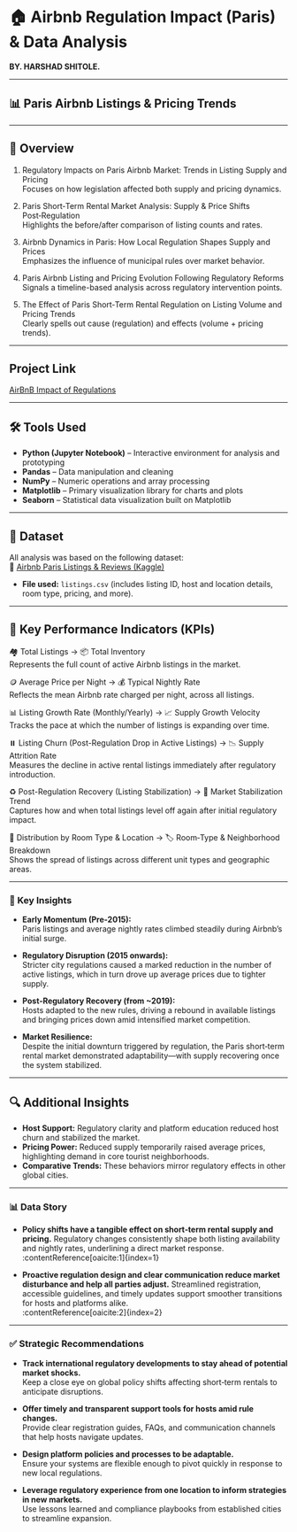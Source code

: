 # 🏠 Airbnb Regulation Impact (Paris) & Data Analysis

**BY. HARSHAD SHITOLE.**

---

## 📊 Paris Airbnb Listings & Pricing Trends

---

## 📌 Overview

1. Regulatory Impacts on Paris Airbnb Market: Trends in Listing Supply and Pricing  
   Focuses on how legislation affected both supply and pricing dynamics.

2. Paris Short‑Term Rental Market Analysis: Supply & Price Shifts Post‑Regulation  
   Highlights the before/after comparison of listing counts and rates.

3. Airbnb Dynamics in Paris: How Local Regulation Shapes Supply and Prices  
   Emphasizes the influence of municipal rules over market behavior.

4. Paris Airbnb Listing and Pricing Evolution Following Regulatory Reforms  
   Signals a timeline-based analysis across regulatory intervention points.

5. The Effect of Paris Short‑Term Rental Regulation on Listing Volume and Pricing Trends  
   Clearly spells out cause (regulation) and effects (volume + pricing trends).

---

## Project Link

[AirBnB Impact of Regulations](https://github.com/mjshubham21/AirBnB_Python_Project/blob/main/AirBnB_regulation_impact.ipynb)

---

## 🛠️ Tools Used

- **Python (Jupyter Notebook)** – Interactive environment for analysis and prototyping  
- **Pandas** – Data manipulation and cleaning  
- **NumPy** – Numeric operations and array processing  
- **Matplotlib** – Primary visualization library for charts and plots  
- **Seaborn** – Statistical data visualization built on Matplotlib

---

## 📁 Dataset

All analysis was based on the following dataset:  
🔗 [Airbnb Paris Listings & Reviews (Kaggle)](https://www.kaggle.com/datasets/mysarahmadbhat/airbnb-listings-reviews)

- **File used:** `listings.csv` (includes listing ID, host and location details, room type, pricing, and more).

---

## 🎯 Key Performance Indicators (KPIs)

🏘️ Total Listings → 📦 Total Inventory  
Represents the full count of active Airbnb listings in the market.

🪙 Average Price per Night → 💰 Typical Nightly Rate  
Reflects the mean Airbnb rate charged per night, across all listings.

📊 Listing Growth Rate (Monthly/Yearly) → 📈 Supply Growth Velocity  
Tracks the pace at which the number of listings is expanding over time.

⏸️ Listing Churn (Post-Regulation Drop in Active Listings) → 📉 Supply Attrition Rate  
Measures the decline in active rental listings immediately after regulatory introduction.

♻️ Post-Regulation Recovery (Listing Stabilization) → 🔁 Market Stabilization Trend  
Captures how and when total listings level off again after initial regulatory impact.

📍 Distribution by Room Type & Location → 🏷️ Room‑Type & Neighborhood Breakdown  
Shows the spread of listings across different unit types and geographic areas.

---

### 🔑 Key Insights

- **Early Momentum (Pre‑2015):**  
  Paris listings and average nightly rates climbed steadily during Airbnb’s initial surge.

- **Regulatory Disruption (2015 onwards):**  
  Stricter city regulations caused a marked reduction in the number of active listings, which in turn drove up average prices due to tighter supply.

- **Post‑Regulatory Recovery (from ~2019):**  
  Hosts adapted to the new rules, driving a rebound in available listings and bringing prices down amid intensified market competition.

- **Market Resilience:**  
  Despite the initial downturn triggered by regulation, the Paris short‑term rental market demonstrated adaptability—with supply recovering once the system stabilized.

---

## 🔍 Additional Insights

- **Host Support:** Regulatory clarity and platform education reduced host churn and stabilized the market.  
- **Pricing Power:** Reduced supply temporarily raised average prices, highlighting demand in core tourist neighborhoods.  
- **Comparative Trends:** These behaviors mirror regulatory effects in other global cities.

---

### 📊 Data Story 

- **Policy shifts have a tangible effect on short‑term rental supply and pricing.** Regulatory changes consistently shape both listing availability and nightly rates, underlining a direct market response.  
  :contentReference[oaicite:1]{index=1}

- **Proactive regulation design and clear communication reduce market disturbance and help all parties adjust.** Streamlined registration, accessible guidelines, and timely updates support smoother transitions for hosts and platforms alike.  
  :contentReference[oaicite:2]{index=2}

---

### ✅ Strategic Recommendations

- **Track international regulatory developments to stay ahead of potential market shocks.**  
  Keep a close eye on global policy shifts affecting short‑term rentals to anticipate disruptions.

- **Offer timely and transparent support tools for hosts amid rule changes.**  
  Provide clear registration guides, FAQs, and communication channels that help hosts navigate updates.

- **Design platform policies and processes to be adaptable.**  
  Ensure your systems are flexible enough to pivot quickly in response to new local regulations.

- **Leverage regulatory experience from one location to inform strategies in new markets.**  
  Use lessons learned and compliance playbooks from established cities to streamline expansion.
